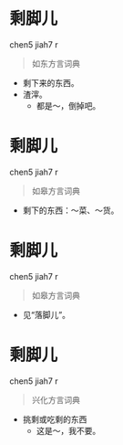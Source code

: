 # 剩脚儿
chen5 jiah7 r
> 如东方言词典
- 剩下来的东西。
- 渣滓。
  - 都是～，倒掉吧。

# 剩脚儿
chen5 jiah7 r
> 如皋方言词典
- 剩下的东西：～菜、～货。

# 剩脚儿
chen5 jiah7 r
> 如皋方言词典
- 见“落脚儿”。

# 剩脚儿
chen5 jiah7 r
> 兴化方言词典
- 挑剩或吃剩的东西
  - 这是～，我不要。

